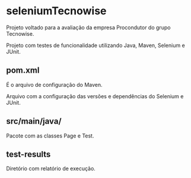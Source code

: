 # seleniumTecnowise

Projeto voltado para a avaliação da empresa Procondutor do grupo Tecnowise.

Projeto com testes de funcionalidade utilizando Java, Maven, Selenium e JUnit.

## pom.xml
É o arquivo de configuração do Maven.

Arquivo com a configuração das versões e dependências do Selenium e JUnit.

## src/main/java/
Pacote com as classes Page e Test.

## test-results
Diretório com relatório de execução.
